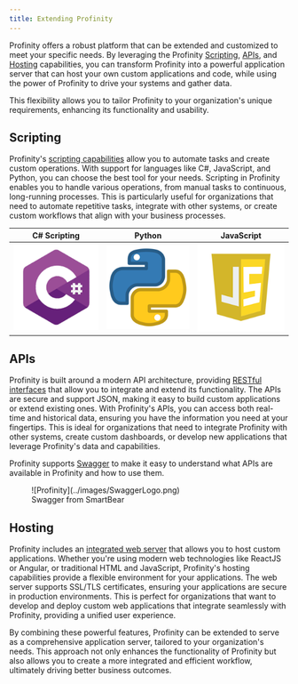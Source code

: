 ```yaml
---
title: Extending Profinity
---
```


Profinity offers a robust platform that can be extended and customized to meet your specific needs. By leveraging the Profinity [Scripting](./Scripting/index.md), [APIs](./APIs/index.md), and [Hosting](./Hosting/index.md) capabilities, you can transform Profinity into a powerful application server that can host your own custom applications and code, while using the power of Profinity to drive your systems and gather data. 

This flexibility allows you to tailor Profinity to your organization's unique requirements, enhancing its functionality and usability.

## Scripting

Profinity's [scripting capabilities](./Scripting/index.md) allow you to automate tasks and create custom operations. With support for languages like C#, JavaScript, and Python, you can choose the best tool for your needs. Scripting in Profinity enables you to handle various operations, from manual tasks to continuous, long-running processes. This is particularly useful for organizations that need to automate repetitive tasks, integrate with other systems, or create custom workflows that align with your business processes.

<center>

| C# Scripting                        | Python                                   | JavaScript                                       |
|-------------------------------------|------------------------------------------|--------------------------------------------------|
|![C# Logo](../images/CSharpLogo.png) | ![Python Logo](../images/PythonLogo.png) | ![JavaScript Logo](../images/JavaScriptLogo.png) |

</center>

## APIs

Profinity is built around a modern API architecture, providing [RESTful interfaces](./APIs/index.md) that allow you to integrate and extend its functionality. The APIs are secure and support JSON, making it easy to build custom applications or extend existing ones. With Profinity's APIs, you can access both real-time and historical data, ensuring you have the information you need at your fingertips. This is ideal for organizations that need to integrate Profinity with other systems, create custom dashboards, or develop new applications that leverage Profinity's data and capabilities.

Profinity supports [Swagger](https://swagger.io/) to make it easy to understand what APIs are available in Profinity and how to use them.

<!-- Update this image -->
<figure markdown>
![Profinity](../images/SwaggerLogo.png)
<figcaption>Swagger from SmartBear</figcaption>
</figure>

## Hosting

Profinity includes an [integrated web server](./Hosting/index.md) that allows you to host custom applications. Whether you're using modern web technologies like ReactJS or Angular, or traditional HTML and JavaScript, Profinity's hosting capabilities provide a flexible environment for your applications. The web server supports SSL/TLS certificates, ensuring your applications are secure in production environments. This is perfect for organizations that want to develop and deploy custom web applications that integrate seamlessly with Profinity, providing a unified user experience.

By combining these powerful features, Profinity can be extended to serve as a comprehensive application server, tailored to your organization's needs. This approach not only enhances the functionality of Profinity but also allows you to create a more integrated and efficient workflow, ultimately driving better business outcomes. 